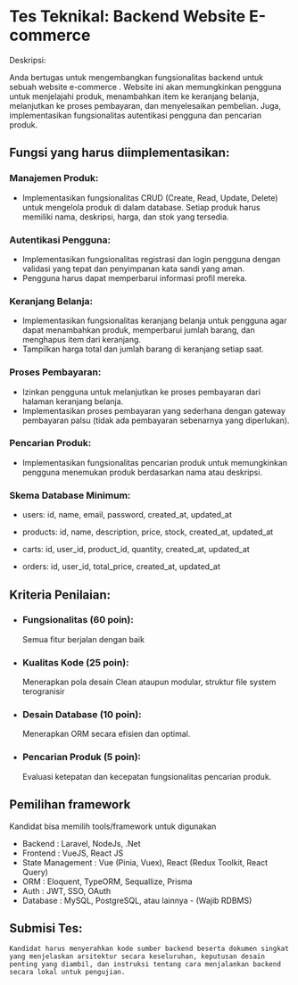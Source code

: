 # Tes Teknikal: Backend Website E-commerce 

Deskripsi:

Anda bertugas untuk mengembangkan fungsionalitas backend untuk sebuah website e-commerce . Website ini akan memungkinkan pengguna untuk menjelajahi produk, menambahkan item ke keranjang belanja, melanjutkan ke proses pembayaran, dan menyelesaikan pembelian. Juga, implementasikan fungsionalitas autentikasi pengguna dan pencarian produk.

## Fungsi yang harus diimplementasikan:

### Manajemen Produk:
- Implementasikan fungsionalitas CRUD (Create, Read, Update, Delete) untuk mengelola produk di dalam database. Setiap produk harus memiliki nama, deskripsi, harga, dan stok yang tersedia.

### Autentikasi Pengguna:

- Implementasikan fungsionalitas registrasi dan login pengguna dengan validasi yang tepat dan penyimpanan kata sandi yang aman.
- Pengguna harus dapat memperbarui informasi profil mereka.

### Keranjang Belanja:

- Implementasikan fungsionalitas keranjang belanja untuk pengguna agar dapat menambahkan produk, memperbarui jumlah barang, dan menghapus item dari keranjang.
- Tampilkan harga total dan jumlah barang di keranjang setiap saat.

### Proses Pembayaran:

- Izinkan pengguna untuk melanjutkan ke proses pembayaran dari halaman keranjang belanja.
- Implementasikan proses pembayaran yang sederhana dengan gateway pembayaran palsu (tidak ada pembayaran sebenarnya yang diperlukan).

### Pencarian Produk:

- Implementasikan fungsionalitas pencarian produk untuk memungkinkan pengguna menemukan produk berdasarkan nama atau deskripsi.


### Skema Database Minimum:

- users: id, name, email, password, created_at, updated_at

- products: id, name, description, price, stock, created_at, updated_at

- carts: id, user_id, product_id, quantity, created_at, updated_at

- orders: id, user_id, total_price, created_at, updated_at

## Kriteria Penilaian:

- ### Fungsionalitas (60 poin): 
    Semua fitur berjalan dengan baik

- ### Kualitas Kode (25 poin):
    Menerapkan pola desain Clean ataupun modular, struktur file system terogranisir

- ### Desain Database (10 poin):
    Menerapkan ORM secara efisien dan optimal.

- ### Pencarian Produk (5 poin): 
    Evaluasi ketepatan dan kecepatan fungsionalitas pencarian produk.

## Pemilihan framework
Kandidat bisa memilih tools/framework untuk digunakan
- Backend : Laravel, NodeJs, .Net
- Frontend : VueJS, React JS
- State Management : Vue (Pinia, Vuex), React (Redux Toolkit, React Query)
- ORM : Eloquent, TypeORM, Sequallize, Prisma
- Auth : JWT, SSO, OAuth
- Database : MySQL, PostgreSQL, atau lainnya - (Wajib RDBMS)
## Submisi Tes:

    Kandidat harus menyerahkan kode sumber backend beserta dokumen singkat yang menjelaskan arsitektur secara keseluruhan, keputusan desain penting yang diambil, dan instruksi tentang cara menjalankan backend secara lokal untuk pengujian.

